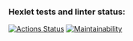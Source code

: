 ### Hexlet tests and linter status:

[![Actions Status](https://github.com/tracktor-git/frontend-project-11/workflows/hexlet-check/badge.svg)](https://github.com/tracktor-git/frontend-project-11/actions)
[![Maintainability](https://api.codeclimate.com/v1/badges/bd5324eb74243c3fd63e/maintainability)](https://codeclimate.com/github/tracktor-git/frontend-project-11/maintainability)
